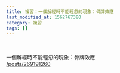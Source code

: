 ```yaml
---
title: 複習：一個解經時不能輕忽的現象：骨牌效應
last_modified_at: 1562767380
category: 複習
tags: []
---
```


<p>&nbsp;</p>

<div>一個解經時不能輕忽的現象：骨牌效應<br>
<a href="/posts/269191260" target="_blank">/posts/269191260</a></div>

<div>&nbsp;</div>


